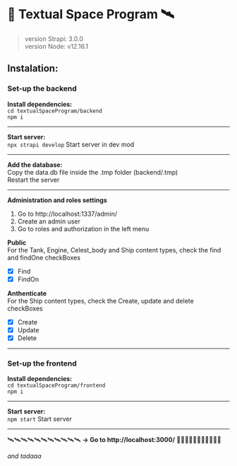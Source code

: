 # 🚀 Textual Space Program 🛰️

> version Strapi: 3.0.0  
> version Node: v12.16.1  
## Instalation:
### Set-up the backend  
**Install dependencies:**  
`cd textualSpaceProgram/backend`  
`npm i`  

***

**Start server:**  
`npx strapi develop` Start server in dev mod  
***
 
**Add the database:**  
Copy the data.db file inside the .tmp folder (backend/.tmp)  
Restart the server
***

**Administration and roles settings**  
1. Go to http://localhost:1337/admin/
2. Create an admin user
3. Go to roles and authorization in the left menu

**Public**  
For the Tank, Engine, Celest_body and Ship content types, check the find and findOne checkBoxes
- [x] Find
- [x] FindOn
  
**Anthenticate**  
For the Ship content types, check the Create, update and delete checkBoxes
- [x] Create
- [x] Update
- [x] Delete

 ***
  

### Set-up the frontend

**Install dependencies:**  
`cd textualSpaceProgram/frontend`  
`npm i`  
***

**Start server:**  
`npm start`  Start server  
[^1]:if you have a command not found error, try to delete node_module folder and `npm i` again  
***
🛰️🛰️🛰️🛰️🛰️🛰️🛰️🛰️🛰️🛰️🛰️
**→ Go to http://localhost:3000/**
🚀🚀🚀🚀🚀🚀🚀🚀🚀🚀🚀
 
*and tadaaa*
